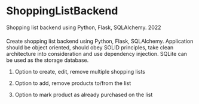 # ShoppingListBackend
Shopping list backend using Python, Flask, SQLAlchemy.
2022

####
Create shopping list backend using Python, Flask, SQLAlchemy. Application should be object oriented, should obey SOLID principles, take clean architecture into consideration and use dependency injection. SQLite can be used as the storage database.

1. Option to create, edit, remove multiple shopping lists

2. Option to add, remove products to/from the list

3. Option to mark product as already purchased on the list
####

